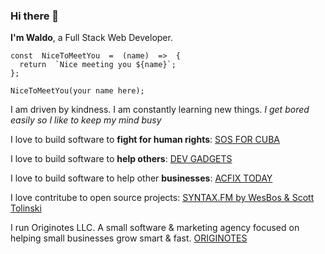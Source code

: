 ### Hi there 👋

**I'm Waldo**, a Full Stack Web Developer.

    const  NiceToMeetYou  =  (name)  =>  {
      return  `Nice meeting you ${name}`;
    };

    NiceToMeetYou(your name here);

I am driven by kindness. I am constantly learning new things.
_I get bored easily so I like to keep my mind busy_

I love to build software to **fight for human rights**:
[SOS FOR CUBA](https://www.sosforcuba.com)

I love to build software to **help others**:
[DEV GADGETS](https://www.devgadgets.io/)

I love to build software to help other **businesses**:
[ACFIX TODAY](https://acfix.today/)

I love contritube to open source projects:
[SYNTAX.FM by WesBos & Scott Tolinski](https://github.com/wesbos/Syntax/issues/449)

I run Originotes LLC. A small software & marketing agency focused on helping small businesses grow smart & fast.
[ORIGINOTES](https://www.originotes.com)
